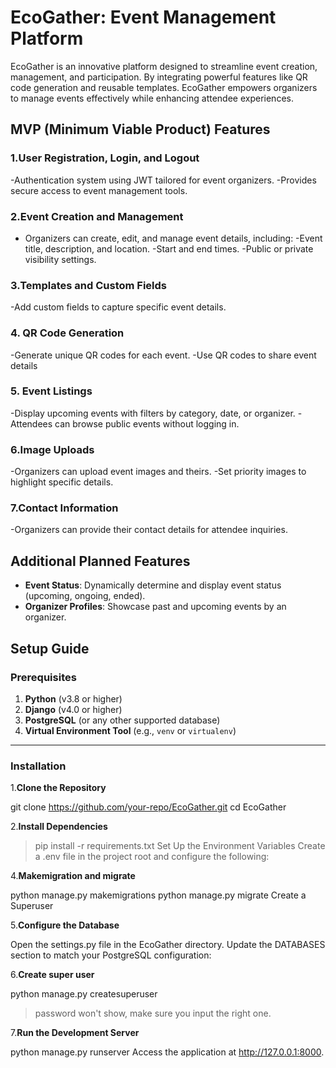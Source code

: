 # EcoGather: Event Management Platform

EcoGather is an innovative platform designed to streamline event creation, management, and participation.
By integrating powerful features like QR code generation and reusable templates.
EcoGather empowers organizers to manage events effectively while enhancing attendee experiences.

## MVP (Minimum Viable Product) Features

### 1.**User Registration, Login, and Logout**

   -Authentication system using JWT tailored for event organizers.
   -Provides secure access to event management tools.

### 2.**Event Creation and Management**

   - Organizers can create, edit, and manage event details, including:
     -Event title, description, and location.
     -Start and end times.
     -Public or private visibility settings.

### 3.**Templates and Custom Fields**

   -Add custom fields to capture specific event details.

### 4. **QR Code Generation**

   -Generate unique QR codes for each event.
   -Use QR codes to share event details

### 5. **Event Listings**

   -Display upcoming events with filters by category, date, or organizer.
   -Attendees can browse public events without logging in.

### 6.**Image Uploads**

   -Organizers can upload event images and theirs.
   -Set priority images to highlight specific details.

### 7.**Contact Information**
   -Organizers can provide their contact details for attendee inquiries.

## Additional Planned Features

- **Event Status**: Dynamically determine and display event status (upcoming, ongoing, ended).
- **Organizer Profiles**: Showcase past and upcoming events by an organizer.


## Setup Guide

### Prerequisites
1. **Python** (v3.8 or higher)
2. **Django** (v4.0 or higher)
3. **PostgreSQL** (or any other supported database)
4. **Virtual Environment Tool** (e.g., `venv` or `virtualenv`)
---

### Installation

1.**Clone the Repository**

   git clone https://github.com/your-repo/EcoGather.git
   cd EcoGather

2.**Install Dependencies**

> pip install -r requirements.txt
Set Up the Environment Variables Create a .env file in the project root and configure the following:

4.**Makemigration and migrate**

python manage.py makemigrations
python manage.py migrate
Create a Superuser

5.**Configure the Database**

Open the settings.py file in the EcoGather directory.
Update the DATABASES section to match your PostgreSQL configuration:

6.**Create super user**

python manage.py createsuperuser
> password won't show, make sure you input the right one.

7.**Run the Development Server**

python manage.py runserver
Access the application at http://127.0.0.1:8000.
